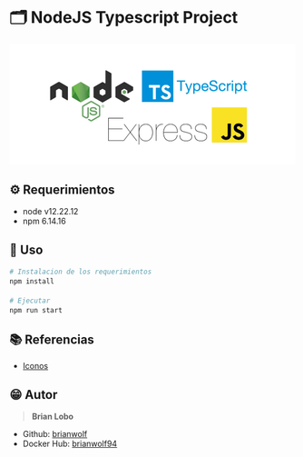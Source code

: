 # :card_index_dividers: NodeJS Typescript Project

![alt](docs/img/img.png)


## :gear: Requerimientos

* node v12.22.12
* npm 6.14.16

## :tada: Uso

```bash
# Instalacion de los requerimientos
npm install

# Ejecutar
npm run start
```

## :books: Referencias

* [Iconos](https://github.com/ikatyang/emoji-cheat-sheet/blob/master/README.md)

## :grin: Autor

> **Brian Lobo**

* Github: [brianwolf](https://github.com/brianwolf)
* Docker Hub:  [brianwolf94](https://hub.docker.com/u/brianwolf94)
